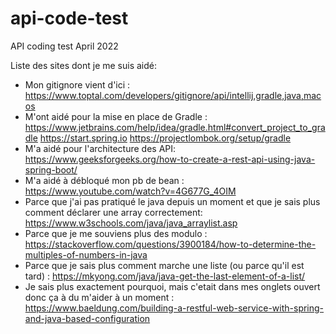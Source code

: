 # api-code-test

API coding test April 2022

Liste des sites dont je me suis aidé:

* Mon gitignore vient d'ici : https://www.toptal.com/developers/gitignore/api/intellij,gradle,java,macos
* M'ont aidé pour la mise en place de Gradle : https://www.jetbrains.com/help/idea/gradle.html#convert_project_to_gradle
  https://start.spring.io
  https://projectlombok.org/setup/gradle
* M'a aidé pour l'architecture des API: https://www.geeksforgeeks.org/how-to-create-a-rest-api-using-java-spring-boot/
* M'a aidé à débloqué mon pb de bean : https://www.youtube.com/watch?v=4G677G_4OIM
* Parce que j'ai pas pratiqué le java depuis un moment et que je sais plus comment déclarer une array
  correctement: https://www.w3schools.com/java/java_arraylist.asp
* Parce que je me souviens plus des
  modulo : https://stackoverflow.com/questions/3900184/how-to-determine-the-multiples-of-numbers-in-java
* Parce que je sais plus comment marche une liste (ou parce qu'il est
  tard) : https://mkyong.com/java/java-get-the-last-element-of-a-list/
* Je sais plus exactement pourquoi, mais c'etait dans mes onglets ouvert donc ça à du m'aider à un
  moment : https://www.baeldung.com/building-a-restful-web-service-with-spring-and-java-based-configuration
